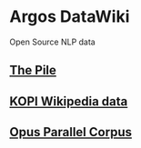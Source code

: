 # Argos DataWiki
Open Source NLP data

## [The Pile](https://pile.eleuther.ai/)

## [KOPI Wikipedia data](http://kopiwiki.dsd.sztaki.hu/)

## [Opus Parallel Corpus](https://opus.nlpl.eu/)
